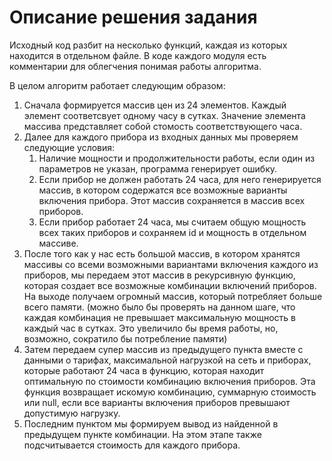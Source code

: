 # Описание решения задания

Исходный код разбит на несколько функций, каждая из которых находится в отдельном файле. В коде каждого модуля есть комментарии для облегчения понимая работы алгоритма.

В целом алгоритм работает следующим образом:

1. Сначала формируется массив цен из 24 элементов. Каждый элемент соответсвует одному часу в сутках. Значение элемента массива представляет собой стомость соответствующего часа.
1. Далее для каждого прибора из входных данных мы проверяем следующие условия:
    1. Наличие мощности и продолжительности работы, если один из параметров не указан, программа генерирует ошибку.
    1. Если прибор не должен работать 24 часа, для него генерируется массив, в котором содержатся все возможные варианты включения прибора. Этот массив сохраняется в массив всех приборов.
    1. Если прибор работает 24 часа, мы считаем общую мощность всех таких приборов и сохраняем id  и мощность в отдельном массиве.
1. После того как у нас есть большой массив, в котором хранятся массивы со всеми возможными вариантами включения каждого из приборов, мы передаем этот массив в рекурсивную функцию, которая создает все возможные комбинации включений приборов. На выходе получаем огромный массив, который потребляет больше всего памяти.
(можно было бы проверять на данном шаге, что каждая комбинация не превышает максимальную мощность в каждый час в сутках. Это увеличило бы время работы, но, возможно, сократило бы потребление памяти)
1. Затем передаем супер массив из предыдущего пункта вместе с данными о тарифах, максимальной нагрузкой на сеть и приборах, которые работают 24 часа в функцию, которая находит оптимальную по стоимости комбинацию включения приборов. Эта функция возвращает искомую комбинацию, суммарную стоимость или null, если все варианты включения приборов превышают допустимую нагрузку.
1. Последним пунктом мы формируем вывод из найденной в предыдущем пункте комбинации. На этом этапе также подсчитывается стоимость для каждого прибора.



